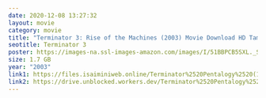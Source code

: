 ```yaml
---
date: 2020-12-08 13:27:32
layout: movie
category: movie
title: "Terminator 3: Rise of the Machines (2003) Movie Download HD Tamilrockers"
seotitle: Terminator 3
poster: https://images-na.ssl-images-amazon.com/images/I/51BBPCB5SXL._SX285_BO1,204,203,200_.jpg
size: 1.7 GB
year: "2003"
link1: https://files.isaiminiweb.online/Terminator%2520Pentalogy%2520(1984%2520to%25202015)/(Telegram%2520%40isaiminidownload)%2520%2520-%2520Terminator%25203%2520Rise%2520of%2520the%2520Machines%2520(2003)%5B720p%2520-%2520BDRip%2520-%2520%5BTamil%2520%2B%2520Telugu%2520%2B%2520Hindi%2520%2B%2520Eng%5D.mkv?rootId=0AN9zhQ1hps-9Uk9PVA
link2: https://drive.unblocked.workers.dev/Terminator%2520Pentalogy%2520(1984%2520to%25202015)/(Telegram%2520%40isaiminidownload)%2520%2520-%2520Terminator%25203%2520Rise%2520of%2520the%2520Machines%2520(2003)%5B720p%2520-%2520BDRip%2520-%2520%5BTamil%2520%2B%2520Telugu%2520%2B%2520Hindi%2520%2B%2520Eng%5D.mkv?rootId=0AN9zhQ1hps-9Uk9PVA
---
```

